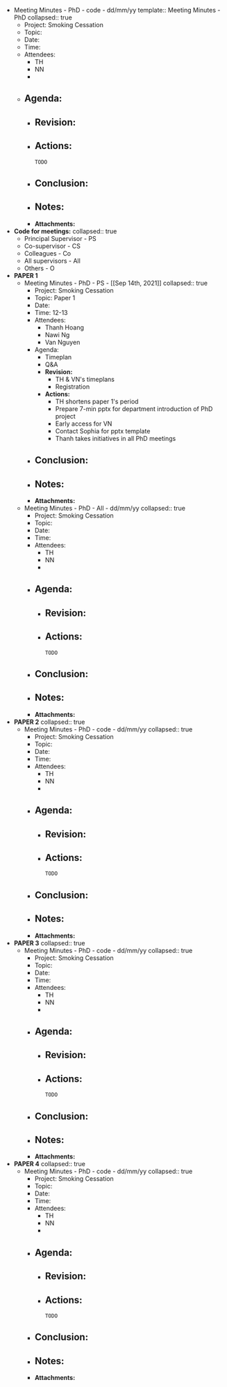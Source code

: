 - Meeting Minutes - PhD - code - dd/mm/yy
  template:: Meeting Minutes - PhD
  collapsed:: true
	- Project: Smoking Cessation
	- Topic:
	- Date:
	- Time:
	- Attendees:
		- TH
		- NN
		-
	- Agenda:
		-
		- **Revision:**
			-
		- **Actions:**
			-
			  TODO
		- **Conclusion:**
			-
		- **Notes:**
			-
		- **Attachments:**
- **Code for meetings:**
  collapsed:: true
	- Principal Supervisor - PS
	- Co-supervisor - CS
	- Colleagues - Co
	- All supervisors -  All
	- Others - O
- **PAPER 1**
	- Meeting Minutes - PhD - PS - [[Sep 14th, 2021]]
	  collapsed:: true
		- Project: Smoking Cessation
		- Topic: Paper 1
		- Date:
		- Time: 12-13
		- Attendees:
			- Thanh Hoang
			- Nawi Ng
			- Van Nguyen
		- Agenda:
			- Timeplan
			- Q&A
			- **Revision:**
				- TH & VN's timeplans
				- Registration
			- **Actions:**
				- TH shortens paper 1's period
				- Prepare 7-min pptx for department introduction of  PhD project
				- Early access for VN
				- Contact Sophia for pptx template
				- Thanh takes initiatives in all PhD meetings
		- **Conclusion:**
			-
		- **Notes:**
			-
		- **Attachments:**
	- Meeting Minutes - PhD - All - dd/mm/yy
	  collapsed:: true
		- Project: Smoking Cessation
		- Topic:
		- Date:
		- Time:
		- Attendees:
			- TH
			- NN
			-
		- Agenda:
			-
			- **Revision:**
				-
			- **Actions:**
				-
				  TODO
		- **Conclusion:**
			-
		- **Notes:**
			-
		- **Attachments:**
- **PAPER 2**
  collapsed:: true
	- Meeting Minutes - PhD - code - dd/mm/yy
	  collapsed:: true
		- Project: Smoking Cessation
		- Topic:
		- Date:
		- Time:
		- Attendees:
			- TH
			- NN
			-
		- Agenda:
			-
			- **Revision:**
				-
			- **Actions:**
				-
				  TODO
		- **Conclusion:**
			-
		- **Notes:**
			-
		- **Attachments:**
- **PAPER 3**
  collapsed:: true
	- Meeting Minutes - PhD - code - dd/mm/yy
	  collapsed:: true
		- Project: Smoking Cessation
		- Topic:
		- Date:
		- Time:
		- Attendees:
			- TH
			- NN
			-
		- Agenda:
			-
			- **Revision:**
				-
			- **Actions:**
				-
				  TODO
		- **Conclusion:**
			-
		- **Notes:**
			-
		- **Attachments:**
- **PAPER 4**
  collapsed:: true
	- Meeting Minutes - PhD - code - dd/mm/yy
	  collapsed:: true
		- Project: Smoking Cessation
		- Topic:
		- Date:
		- Time:
		- Attendees:
			- TH
			- NN
			-
		- Agenda:
			-
			- **Revision:**
				-
			- **Actions:**
				-
				  TODO
		- **Conclusion:**
			-
		- **Notes:**
			-
		- **Attachments:**